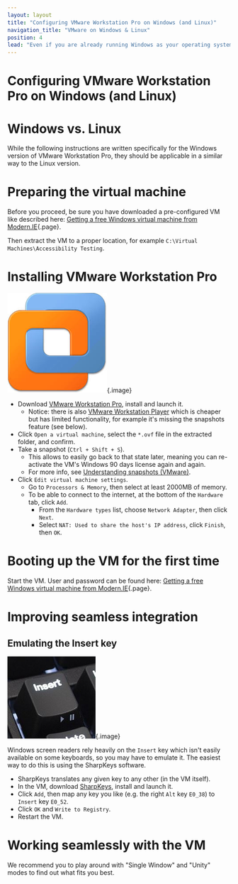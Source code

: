 ```yaml
---
layout: layout
title: "Configuring VMware Workstation Pro on Windows (and Linux)"
navigation_title: "VMware on Windows & Linux"
position: 4
lead: "Even if you are already running Windows as your operating system, it is highly recommended to make the initial effort needed to set up another Windows within a virtual machine, configured specifically for accessibility testing. This keeps your own system clean and makes accessibility testing much more comfortable."
---
```


# Configuring VMware Workstation Pro on Windows (and Linux)

# Windows vs. Linux

While the following instructions are written specifically for the Windows version of VMware Workstation Pro, they should be applicable in a similar way to the Linux version.

# Preparing the virtual machine

Before you proceed, be sure you have downloaded a pre-configured VM like described here: [Getting a free Windows virtual machine from Modern.IE](/part--setup-of-the-accessibility-environment---introduction/chapter--windows-virtual-machine---overview/getting-a-free-windows-virtual-machine-from-modern-ie){.page}.

Then extract the VM to a proper location, for example `C:\Virtual Machines\Accessibility Testing`.

# Installing VMware Workstation Pro

![VMware Workstation Pro logo](_media/vmware-workstation-pro-logo.png){.image}

- Download [VMware Workstation Pro](https://www.vmware.com/products/workstation-pro.html), install and launch it.
    - Notice: there is also [VMware Workstation Player](https://www.vmware.com/products/workstation-player.html) which is cheaper but has limited functionality, for example it's missing the snapshots feature (see below).
- Click `Open a virtual machine`, select the `*.ovf` file in the extracted folder, and confirm.
- Take a snapshot (`Ctrl + Shift + S`).
    - This allows to easily go back to that state later, meaning you can re-activate the VM's Windows 90 days license again and again.
    - For more info, see [Understanding snapshots (VMware)](https://www.vmware.com/support/ws5/doc/ws_preserve_sshot_understanding.html).
- Click `Edit virtual machine settings`.
    - Go to `Processors & Memory`, then select at least 2000MB of memory.
    - To be able to connect to the internet, at the bottom of the `Hardware` tab, click `Add`.
        - From the `Hardware types` list, choose `Network Adapter`, then click `Next`.
        - Select `NAT: Used to share the host's IP address`, click `Finish`, then `OK`.

# Booting up the VM for the first time

Start the VM. User and password can be found here: [Getting a free Windows virtual machine from Modern.IE](/part--setup-of-the-accessibility-environment---introduction/chapter--windows-virtual-machine---overview/getting-a-free-windows-virtual-machine-from-modern-ie){.page}.

# Improving seamless integration

## Emulating the Insert key

![Insert key on a keyboard](_media/insert-key-on-a-keyboard.png){.image}

Windows screen readers rely heavily on the `Insert` key which isn't easily available on some keyboards, so you may have to emulate it. The easiest way to do this is using the SharpKeys software.

- SharpKeys translates any given key to any other (in the VM itself).
- In the VM, download [SharpKeys](http://sharpkeys.codeplex.com/), install and launch it.
- Click `Add`, then map any key you like (e.g. the right `Alt` key `E0_38`) to `Insert` key `E0_52`.
- Click `OK` and `Write to Registry`.
- Restart the VM.

# Working seamlessly with the VM

We recommend you to play around with "Single Window" and "Unity" modes to find out what fits you best.